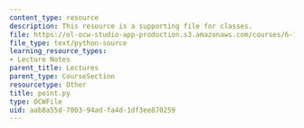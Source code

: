 ```yaml
---
content_type: resource
description: This resource is a supporting file for classes.
file: https://ol-ocw-studio-app-production.s3.amazonaws.com/courses/6-189-a-gentle-introduction-to-programming-using-python-january-iap-2011/aab8a55d700394adfa4d1df3ee870259_point.py
file_type: text/python-source
learning_resource_types:
- Lecture Notes
parent_title: Lectures
parent_type: CourseSection
resourcetype: Other
title: point.py
type: OCWFile
uid: aab8a55d-7003-94ad-fa4d-1df3ee870259
---
```

